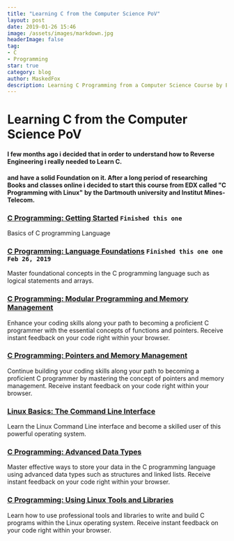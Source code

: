 ```yaml
---
title: "Learning C from the Computer Science PoV"
layout: post
date: 2019-01-26 15:46
image: /assets/images/markdown.jpg
headerImage: false
tag:
- C
- Programming
star: true
category: blog
author: MaskedFox
description: Learning C Programming from a Computer Science Course by EDX
---
```



# Learning C from the Computer Science PoV

#### I few months ago i decided that in order to understand how to Reverse Engineering i really needed to Learn C.

#### and have a solid Foundation on it. After a long period of researching Books and classes online i decided to start this course from EDX called "C Programming with Linux" by the Dartmouth university and Institut Mines-Telecom.

### [C Programming: Getting Started](https://www.edx.org/course/programming-in-c-getting-started) `Finished this one`

Basics of C programming Language

### [C Programming: Language Foundations](https://www.edx.org/course/c-programming-language-foundations) `Finished this one one Feb 26, 2019`

Master foundational concepts in the C programming language such as logical statements and arrays.

### [C Programming: Modular Programming and Memory Management](https://www.edx.org/course/modular-programming-and-memory-management)

Enhance your coding skills along your path to becoming a proficient C programmer with the essential concepts of functions and pointers. Receive instant feedback on your code right within your browser.

### [C Programming: Pointers and Memory Management](https://www.edx.org/course/programming-in-c-pointers-and-memory-management)

Continue building your coding skills along your path to becoming a proficient C programmer by mastering the concept of pointers and memory management. Receive instant feedback on your code right within your browser.

### [Linux Basics: The Command Line Interface](https://www.edx.org/course/programming-in-c-advanced-data-types)

Learn the Linux Command Line interface and become a skilled user of this powerful operating system.

### [C Programming: Advanced Data Types](https://www.edx.org/course/c-programming-advanced-data-types)

Master effective ways to store your data in the C programming language using advanced data types such as structures and linked lists. Receive instant feedback on your code right within your browser.

### [C Programming: Using Linux Tools and Libraries](https://www.edx.org/course/programming-in-c-using-linux-tools-and-libraries)

Learn how to use professional tools and libraries to write and build C programs within the Linux operating system. Receive instant feedback on your code right within your browser.
